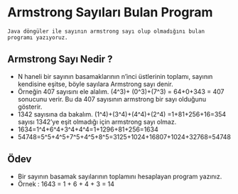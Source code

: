 # Armstrong Sayıları Bulan Program

    Java döngüler ile sayının armstrong sayı olup olmadığını bulan programı yazıyoruz.

## Armstrong Sayı Nedir ?

- N haneli bir sayının basamaklarının n’inci üstlerinin toplamı, sayının kendisine eşitse, böyle sayılara Armstrong sayı denir.
- Örneğin 407 sayısını ele alalım. (4^3)+ (0^3)+(7^3) = 64+0+343 = 407 sonucunu verir. Bu da 407 sayısının armstrong bir sayı olduğunu gösterir.
- 1342 sayısına da bakalım. (1^4)+(3^4)+(4^4)+(2^4) =1+81+256+16=354 sayısı 1342’ye eşit olmadığı için armstrong sayı olmaz.
- 1634=1^4+6^4+3^4+4^4=1+1296+81+256=1634
- 54748=5^5+4^5+7^5+4^5+8^5=3125+1024+16807+1024+32768=54748

## Ödev

- Bir sayının basamak sayılarının toplamını hesaplayan program yazınız.
- Örnek : 1643 = 1 + 6 + 4 + 3 = 14